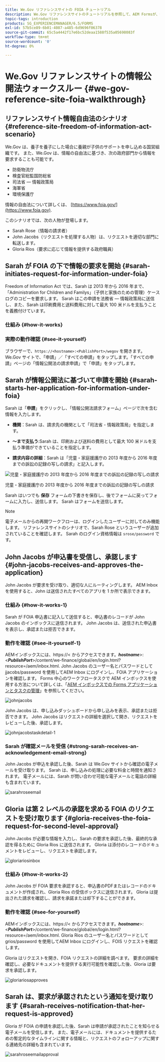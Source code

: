 ```yaml
---
title: We.Gov リファレンスサイトの FOIA チュートリアル
description: We.Gov リファレンスサイトのチュートリアルを参照して、AEM Formsが、情報自由法の下で、政府が個人から要求された情報を受け取り、提供する方法を理解できるようにします。
topic-tags: introduction
products: SG_EXPERIENCEMANAGER/6.5/FORMS
exl-id: 57b5ce89-6b01-4087-a485-6d9696f06378
source-git-commit: 65c5a4442f17e6bc52deaa1588f535a05698083f
workflow-type: tm+mt
source-wordcount: '0'
ht-degree: 0%

---
```


# We.Gov リファレンスサイトの情報公開法ウォークスルー {#we-gov-reference-site-foia-walkthrough}

## リファレンスサイト情報自由法のシナリオ {#reference-site-freedom-of-information-act-scenario}

We.Gov は、養子を養子にした場合に養親が子供のサポートを申し込める国営組織です。 また、We.Gov は、情報の自由法に基づき、次の政府部門から情報を要求することも可能です。

* 防衛物流庁
* 検査官総監国防総省
* 司法省 — 情報政策局
* 海軍省
* 環境保護庁

情報の自由法について詳しくは、 [https://www.foia.gov/](https://www.foia.gov).

このシナリオでは、次の人物が登場します。

* Sarah Rose（情報の請求者）
* John Jacobs（リクエストを処理する人物）は、リクエストを適切な部門に転送します。
* Gloria Rios（要求に応じて情報を提供する政府職員）

## Sarah が FOIA の下で情報の要求を開始 {#sarah-initiates-request-for-information-under-foia}

Freedom of Information Act では、Sarah は 2013 年から 2016 年まで、「Administration for Children and Familys」（子供と家族のための管理）ケースログのコピーを要求します。 Sarah はこの申請を法務省 — 情報政策局に送信し、また、Sarah は印刷費用と送料費用に対して最大 100 米ドルを支払うことを義務付けています。

### 仕組み {#how-it-works}

### 実際の動作確認 {#see-it-yourself}

ブラウザーで、`https://<hostname>:<PublishPort>/wegov` を開きます。We.Gov サイトで、「申請」／「すべての申請」をタップします。「すべての申請」ページの「情報公開法の請求申請」で「申請」をタップします。

## Sarah が情報公開法に基づいて申請を開始 {#sarah-starts-her-application-for-information-under-foia}

Sarah は「**申請**」をクリックし、「情報公開法請求フォーム」ページで次を含む情報を入力します。

* **機関**：Sarah は、請求先の機関として「司法省 - 情報政策局」を指定します。

* **～まで支払う**:Sarah は、印刷および送料の費用として最大 100 米ドルを支払う準備ができていることを指定します。
* **請求内容の詳細**：Sarah は「児童・家庭援護庁の 2013 年度から 2016 年度までの訴訟の記録の写しの請求」と記入します。

![児童・家庭援護庁の 2013 年度から 2016 年度までの訴訟の記録の写しの請求](assets/sarahfiosform.png)

児童・家庭援護庁の 2013 年度から 2016 年度までの訴訟の記録の写しの請求

Sarah はいつでも **保存** フォームの下書きを保存し、後でフォームに戻ってフォームに入力し、送信します。 Sarah はフォームを送信します。

>[!NOTE]
>
>電子メールからの再開ワークフローは、ログインしたユーザーに対してのみ機能します。 リファレンスサイトのシナリオで、Sarah Rose というユーザーが追加されていることを確認します。 Sarah のログイン資格情報は `srose/password` です。

## John Jacobs が申込書を受信し、承認します {#john-jacobs-receives-and-approves-the-application}

John Jacobs が要求を受け取り、適切な人にルーティングします。 AEM Inbox を使用すると、John は送信されたすべてのアプリを 1 か所で表示できます。

### 仕組み {#how-it-works-1}

Sarah が FOIA 申込書に記入して送信すると、申込書のレコードが John Jacobs のインボックスに送信されます。 John Jacobs は、送信された申込書を表示し、承認または拒否できます。

### 動作を確認 {#see-it-yourself-1}

AEMインボックスには、https://&lt; からアクセスできます。***hostname***>:&lt;***PublishPort***>/content/we-finance/global/en/login.html?resource=/aem/inbox.html. John Jacobs のユーザー名とパスワードとして jjacobs/password を使用してAEM Inbox にログインし、FOIA アプリケーションを確認します。 Forms 中心のワークフロータスクで AEM インボックスを使用する方法について詳しくは、「[AEM インボックスでの Forms アプリケーションとタスクの管理](/help/forms/using/manage-applications-inbox.md)」を参照してください。

![johnjacobs](assets/johnjacobs.png)

John Jacobs は、申し込みダッシュボードから申し込みを表示、承認または拒否できます。 John Jacobs はリクエストの詳細を選択して開き、リクエストをレビューした後、承認します。

![johnjacobstaskdetail-1](assets/johnjacobstaskdetail-1.png)

### <strong>Sarah が確認メールを受信</strong> {#strong-sarah-receives-an-acknowledgement-email-strong}

John Jacobs が申込を承認した後、Sarah は We.Gov サイトから確認の電子メールを受け取ります。 Sarah は、申し込みの処理に必要な料金と時間を通知されます。 電子メールには、Sarah が問い合わせ可能な電子メールと電話の詳細も含まれています。

![sarahroseemail](assets/sarahroseemail.png)

## Gloria は第 2 レベルの承認を求める FOIA のリクエストを受け取ります {#gloria-receives-the-foia-request-for-second-level-approval}

John Jacobs が必要な情報を入力し、Sarah の要求を承認した後、最終的な承認を得るために Gloria Rios に送信されます。 Gloria は添付のレコードのドキュメントをレビューし、リクエストを承認します。

![gloriariosinbox](assets/gloriariosinbox.png)

### 仕組み {#how-it-works-2}

John Jacobs が FOIA 要求を承認すると、申込書のPDFまたはレコードのドキュメントが作成され、Gloria Rios の受信ボックスに送信されます。 Gloria は提出された請求を確認し、請求を承諾または却下することができます。

### 動作を確認 {#see-for-yourself}

AEMインボックスには、https://&lt; からアクセスできます。***hostname***>:&lt;***PublishPort***>/content/we-finance/global/en/login.html?resource=/aem/inbox.html. Gloria Rios のユーザー名とパスワードとして grios/password を使用してAEM Inbox にログインし、FOIS リクエストを確認します。

Gloria はリクエストを開き、FOIA リクエストの詳細を調べます。 要求の詳細を確認し、必要なドキュメントを提供する実行可能性を確認した後、Gloria は要求を承認します。

![gloriariosapproves](assets/gloriariosapproves.png)

## Sarah は、要求が承認されたという通知を受け取ります {#sarah-receives-notification-that-her-request-is-approved}

Gloria が FOIA の申請を承認した後、Sarah は申請が承認されたことを知らせる電子メールを受信します。 また、電子メールには、ドキュメントを提供するための暫定的なタイムラインに関する情報と、リクエストのフォローアップに関する連絡先の詳細も含まれています。

![sarahroseemailapproval](assets/sarahroseemailapproval.png)
